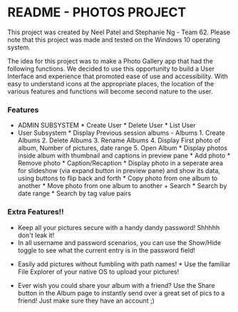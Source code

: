 # README - PHOTOS PROJECT #

This project was created by Neel Patel and Stephanie Ng - Team 62. Please note that this project was made and tested on the Windows 10 operating system. 

The idea for this project was to make a Photo Gallery app that had the following functions. We decided to use this opportunity to build a User Interface and experience that promoted ease of use and accessibility.
With easy to understand icons at the appropriate places, the location of the various features and functions will become second nature to the user.

### Features ###
+ ADMIN SUBSYSTEM
      * Create User
      * Delete User
	  * List User
+ User Subsystem
      * Display Previous session albums 
	  - Albums
          1. Create Albums
		  2. Delete Albums
		  3. Rename Albums
		  4. Display First photo of album, Number of pictures, date range
		  5. Open Album
		      * Display photos inside album with thumbnail and captions in preview pane
			  * Add photo
			  * Remove photo
			  * Caption/Recaption
			  * Display photo in a seperate area for slideshow (via expand button in preview pane) and show its data, using buttons to flip back and forth
			  * Copy photo from one album to another
			  * Move photo from one album to another
	  + Search
	      * Search by date range
		  * Search by tag value pairs

### Extra Features!! ###
* Keep all your pictures secure with a handy dandy password! Shhhhh don't leak it!
* In all username and password scenarios, you can use the Show/Hide toggle to see what the current entry is in the password field!
+ Easily add pictures without fumbling with path names!
      * Use the familiar File Explorer of your native OS to upload your pictures!
* Ever wish you could share your album with a friend? Use the Share button in the Album page to instantly send over a great set of pics to a friend! Just make sure they have an account ;)
